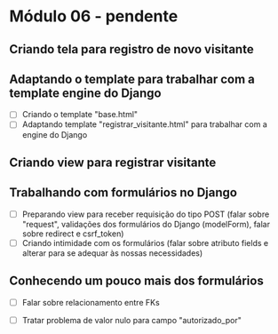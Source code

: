 # Módulo 06 - pendente

## Criando tela para registro de novo visitante

## Adaptando o template para trabalhar com a template engine do Django

* [ ] Criando o template "base.html"
* [ ] Adaptando template "registrar\_visitante.html" para trabalhar com a engine do Django

## Criando view para registrar visitante

## Trabalhando com formulários no Django

* [ ] Preparando view para receber requisição do tipo POST \(falar sobre "request", validações dos formulários do Django \(modelForm\), falar sobre redirect e csrf\_token\)
* [ ] Criando intimidade com os formulários \(falar sobre atributo fields e alterar para se adequar às nossas necessidades\)

## Conhecendo um pouco mais dos formulários

* [ ] Falar sobre relacionamento entre FKs
* [ ] Tratar problema de valor nulo para campo "autorizado\_por"

